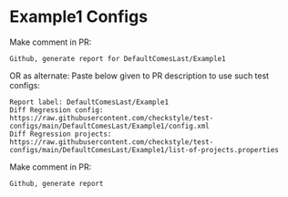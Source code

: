 # Example1 Configs
Make comment in PR:
```
Github, generate report for DefaultComesLast/Example1
```
OR as alternate:
Paste below given to PR description to use such test configs:
```
Report label: DefaultComesLast/Example1
Diff Regression config: https://raw.githubusercontent.com/checkstyle/test-configs/main/DefaultComesLast/Example1/config.xml
Diff Regression projects: https://raw.githubusercontent.com/checkstyle/test-configs/main/DefaultComesLast/Example1/list-of-projects.properties
```
Make comment in PR:
```
Github, generate report
```
